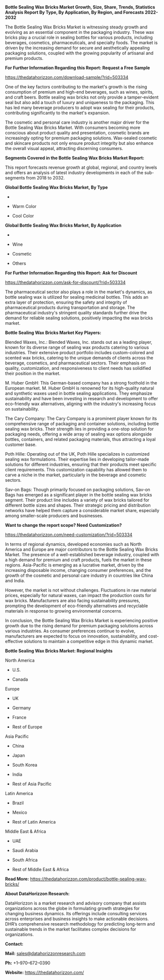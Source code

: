 **Bottle Sealing Wax Bricks Market Growth, Size, Share, Trends,
Statistics Analysis Report By Type, By Application, By Region, and
Forecasts 2022-2032**

The Bottle Sealing Wax Bricks Market is witnessing steady growth and
evolving as an essential component in the packaging industry. These wax
bricks play a crucial role in sealing bottles for various products,
including beverages, cosmetics, pharmaceuticals, and specialty foods.
The market is driven by the increasing demand for secure and
aesthetically appealing packaging solutions, coupled with the growing
popularity of artisanal and premium products.

**For Further Information Regarding this Report: Request a Free Sample**

<https://thedatahorizzon.com/download-sample/?rid=503334>

One of the key factors contributing to the market's growth is the rising
consumption of premium and high-end beverages, such as wines, spirits,
and craft beers. Bottle sealing wax bricks not only provide a
tamper-evident seal but also add a touch of luxury and uniqueness to the
packaging. This has led many beverage producers to adopt wax sealing for
their products, contributing significantly to the market's expansion.

The cosmetic and personal care industry is another major driver for the
Bottle Sealing Wax Bricks Market. With consumers becoming more conscious
about product quality and presentation, cosmetic brands are increasingly
opting for premium packaging solutions. Wax-sealed cosmetic and skincare
products not only ensure product integrity but also enhance the overall
visual appeal, attracting discerning consumers.

**Segments Covered in the Bottle Sealing Wax Bricks Market Report:**

This report forecasts revenue growth at global, regional, and country
levels and offers an analysis of latest industry developments in each of
the sub-segments from 2018 to 2032.

**Global Bottle Sealing Wax Bricks Market, By Type**

-   

-   Warm Color

-   Cool Color

**Global Bottle Sealing Wax Bricks Market, By Application**

-   

-   Wine

-   Cosmetic

-   Others

**For Further Information Regarding this Report: Ask for Discount**

<https://thedatahorizzon.com/ask-for-discount/?rid=503334>

The pharmaceutical sector also plays a role in the market's dynamics, as
bottle sealing wax is utilized for sealing medicinal bottles. This adds
an extra layer of protection, ensuring the safety and integrity of
pharmaceutical products during transportation and storage. The
pharmaceutical industry's stringent quality standards further drive the
demand for reliable sealing solutions, positively impacting the wax
bricks market.

**Bottle Sealing Wax Bricks Market Key Players:**

Blended Waxes, Inc.: Blended Waxes, Inc. stands out as a leading player,
known for its diverse range of sealing wax products catering to various
industries. Their extensive product portfolio includes custom-colored
and scented wax bricks, catering to the unique demands of clients across
the beverage, cosmetics, and pharmaceutical sectors. Their emphasis on
quality, customization, and responsiveness to client needs has
solidified their position in the market.

M. Huber GmbH: This German-based company has a strong foothold in the
European market. M. Huber GmbH is renowned for its high-quality natural
and synthetic waxes used in bottle sealing applications. They emphasize
sustainability and have been investing in research and development to
offer eco-friendly wax alternatives, aligning with the industry's
increasing focus on sustainability.

The Cary Company: The Cary Company is a prominent player known for its
comprehensive range of packaging and container solutions, including
bottle sealing wax bricks. Their strength lies in providing a one-stop
solution for packaging needs, offering a wide array of sealing wax
options alongside bottles, containers, and related packaging materials,
thus attracting a loyal customer base.

Poth Hille: Operating out of the UK, Poth Hille specializes in
customized sealing wax formulations. Their expertise lies in developing
tailor-made solutions for different industries, ensuring that their
products meet specific client requirements. This customization
capability has allowed them to carve a niche in the market, particularly
in the beverage and cosmetic sectors.

Sav-on Bags: Though primarily focused on packaging solutions, Sav-on
Bags has emerged as a significant player in the bottle sealing wax
bricks segment. Their product line includes a variety of wax bricks
tailored for different bottle sizes and shapes. Their strategic pricing
and distribution networks have helped them capture a considerable market
share, especially among smaller-scale producers and businesses.

**Want to change the report scope? Need Customization?**

<https://thedatahorizzon.com/need-customization/?rid=503334>

In terms of regional dynamics, developed economies such as North America
and Europe are major contributors to the Bottle Sealing Wax Bricks
Market. The presence of a well-established beverage industry, coupled
with a high demand for premium and craft products, fuels the market in
these regions. Asia-Pacific is emerging as a lucrative market, driven by
the increasing disposable income, changing consumer preferences, and the
growth of the cosmetic and personal care industry in countries like
China and India.

However, the market is not without challenges. Fluctuations in raw
material prices, especially for natural waxes, can impact the production
costs for wax bricks. Manufacturers are also facing sustainability
pressures, prompting the development of eco-friendly alternatives and
recyclable materials in response to growing environmental concerns.

In conclusion, the Bottle Sealing Wax Bricks Market is experiencing
positive growth due to the rising demand for premium packaging solutions
across various industries. As consumer preferences continue to evolve,
manufacturers are expected to focus on innovation, sustainability, and
cost-effective solutions to maintain a competitive edge in this dynamic
market.

**Bottle Sealing Wax Bricks Market: Regional Insights**

North America

-   U.S.

-   Canada

Europe

-   UK

-   Germany

-   France

-   Rest of Europe

Asia Pacific

-   China

-   Japan

-   South Korea

-   India

-   Rest of Asia Pacific

Latin America

-   Brazil

-   Mexico

-   Rest of Latin America

Middle East & Africa

-   UAE

-   Saudi Arabia

-   South Africa

-   Rest of Middle East & Africa

**Read More:**
<https://thedatahorizzon.com/product/bottle-sealing-wax-bricks/>

**About DataHorizzon Research:**

DataHorizzon is a market research and advisory company that assists
organizations across the globe in formulating growth strategies for
changing business dynamics. Its offerings include consulting services
across enterprises and business insights to make actionable decisions.
DHR’s comprehensive research methodology for predicting long-term and
sustainable trends in the market facilitates complex decisions for
organizations.

**Contact:**

**Mail:** <sales@datahorizzonresearch.com>

**Ph:** +1–970–672–0390

**Website:** <https://thedatahorizzon.com/>
